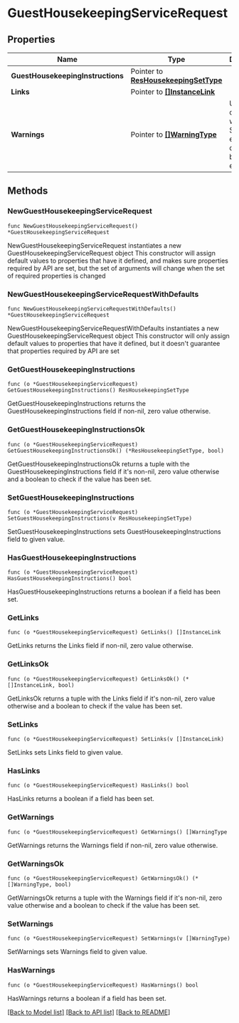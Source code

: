 # GuestHousekeepingServiceRequest

## Properties

Name | Type | Description | Notes
------------ | ------------- | ------------- | -------------
**GuestHousekeepingInstructions** | Pointer to [**ResHousekeepingSetType**](ResHousekeepingSetType.md) |  | [optional] 
**Links** | Pointer to [**[]InstanceLink**](InstanceLink.md) |  | [optional] 
**Warnings** | Pointer to [**[]WarningType**](WarningType.md) | Used in conjunction with the Success element to define a business error. | [optional] 

## Methods

### NewGuestHousekeepingServiceRequest

`func NewGuestHousekeepingServiceRequest() *GuestHousekeepingServiceRequest`

NewGuestHousekeepingServiceRequest instantiates a new GuestHousekeepingServiceRequest object
This constructor will assign default values to properties that have it defined,
and makes sure properties required by API are set, but the set of arguments
will change when the set of required properties is changed

### NewGuestHousekeepingServiceRequestWithDefaults

`func NewGuestHousekeepingServiceRequestWithDefaults() *GuestHousekeepingServiceRequest`

NewGuestHousekeepingServiceRequestWithDefaults instantiates a new GuestHousekeepingServiceRequest object
This constructor will only assign default values to properties that have it defined,
but it doesn't guarantee that properties required by API are set

### GetGuestHousekeepingInstructions

`func (o *GuestHousekeepingServiceRequest) GetGuestHousekeepingInstructions() ResHousekeepingSetType`

GetGuestHousekeepingInstructions returns the GuestHousekeepingInstructions field if non-nil, zero value otherwise.

### GetGuestHousekeepingInstructionsOk

`func (o *GuestHousekeepingServiceRequest) GetGuestHousekeepingInstructionsOk() (*ResHousekeepingSetType, bool)`

GetGuestHousekeepingInstructionsOk returns a tuple with the GuestHousekeepingInstructions field if it's non-nil, zero value otherwise
and a boolean to check if the value has been set.

### SetGuestHousekeepingInstructions

`func (o *GuestHousekeepingServiceRequest) SetGuestHousekeepingInstructions(v ResHousekeepingSetType)`

SetGuestHousekeepingInstructions sets GuestHousekeepingInstructions field to given value.

### HasGuestHousekeepingInstructions

`func (o *GuestHousekeepingServiceRequest) HasGuestHousekeepingInstructions() bool`

HasGuestHousekeepingInstructions returns a boolean if a field has been set.

### GetLinks

`func (o *GuestHousekeepingServiceRequest) GetLinks() []InstanceLink`

GetLinks returns the Links field if non-nil, zero value otherwise.

### GetLinksOk

`func (o *GuestHousekeepingServiceRequest) GetLinksOk() (*[]InstanceLink, bool)`

GetLinksOk returns a tuple with the Links field if it's non-nil, zero value otherwise
and a boolean to check if the value has been set.

### SetLinks

`func (o *GuestHousekeepingServiceRequest) SetLinks(v []InstanceLink)`

SetLinks sets Links field to given value.

### HasLinks

`func (o *GuestHousekeepingServiceRequest) HasLinks() bool`

HasLinks returns a boolean if a field has been set.

### GetWarnings

`func (o *GuestHousekeepingServiceRequest) GetWarnings() []WarningType`

GetWarnings returns the Warnings field if non-nil, zero value otherwise.

### GetWarningsOk

`func (o *GuestHousekeepingServiceRequest) GetWarningsOk() (*[]WarningType, bool)`

GetWarningsOk returns a tuple with the Warnings field if it's non-nil, zero value otherwise
and a boolean to check if the value has been set.

### SetWarnings

`func (o *GuestHousekeepingServiceRequest) SetWarnings(v []WarningType)`

SetWarnings sets Warnings field to given value.

### HasWarnings

`func (o *GuestHousekeepingServiceRequest) HasWarnings() bool`

HasWarnings returns a boolean if a field has been set.


[[Back to Model list]](../README.md#documentation-for-models) [[Back to API list]](../README.md#documentation-for-api-endpoints) [[Back to README]](../README.md)


